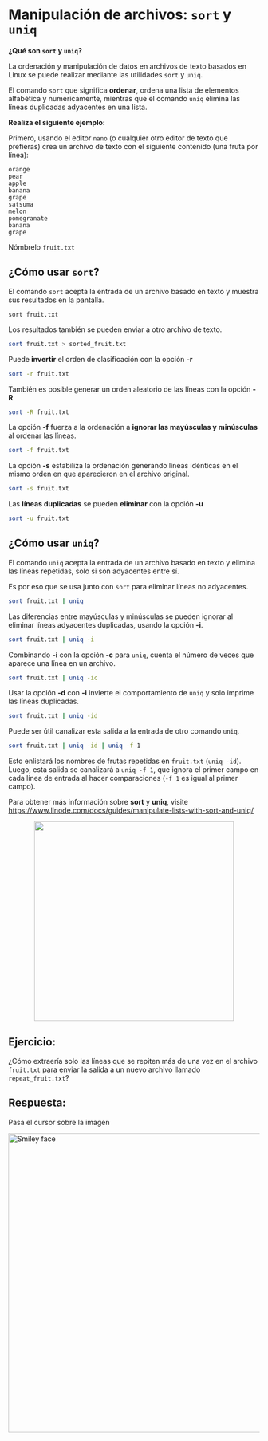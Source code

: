 # Manipulación de archivos: `sort` y `uniq` 

**¿Qué son `sort` y `uniq`?** 

La ordenación y manipulación de datos en archivos de texto basados en Linux se puede realizar mediante las utilidades `sort` y `uniq`.  

El comando `sort` que significa **ordenar**, ordena una lista de elementos alfabética y numéricamente, mientras que el comando `uniq` elimina las líneas duplicadas adyacentes en una lista.  

**Realiza el siguiente ejemplo:** 

Primero, usando el editor `nano` (o cualquier otro editor de texto que prefieras) crea un archivo de texto con el siguiente contenido (una fruta por línea):    

```
orange 
pear 
apple 
banana 
grape 
satsuma 
melon 
pomegranate 
banana 
grape 
```

Nómbrelo `fruit.txt`


## ¿Cómo usar `sort`?

El comando `sort` acepta la entrada de un archivo basado en texto y muestra sus resultados en la pantalla.  

```
sort fruit.txt
```  


Los resultados también se pueden enviar a otro archivo de texto.  

```bash
sort fruit.txt > sorted_fruit.txt
```

Puede **invertir** el orden de clasificación con la opción **-r**  

```bash
sort -r fruit.txt
```

También es posible generar un orden aleatorio de las líneas con la opción **-R**  

```bash
sort -R fruit.txt
```

La opción **-f** fuerza a la ordenación a **ignorar las mayúsculas y minúsculas** al ordenar las líneas.  

```bash
sort -f fruit.txt
```

La opción **-s** estabiliza la ordenación generando líneas idénticas en el mismo orden en que aparecieron en el archivo original. 

```bash
sort -s fruit.txt
```

Las **líneas duplicadas** se pueden **eliminar** con la opción **-u** 

```bash
sort -u fruit.txt
```

## ¿Cómo usar `uniq`?

El comando `uniq` acepta la entrada de un archivo basado en texto y elimina las líneas repetidas, solo si son adyacentes entre sí.  

Es por eso que se usa junto con `sort` para eliminar líneas no adyacentes.  

```bash
sort fruit.txt | uniq
```

Las diferencias entre mayúsculas y minúsculas se pueden ignorar al eliminar líneas adyacentes duplicadas, usando la opción **-i**.  

```bash
sort fruit.txt | uniq -i
```

Combinando **-i** con la opción **-c** para `uniq`, cuenta el número de veces que aparece una línea en un archivo.  

```bash
sort fruit.txt | uniq -ic
```

Usar la opción **-d** con **-i** invierte el comportamiento de `uniq` y solo imprime las líneas duplicadas. 

```bash
sort fruit.txt | uniq -id
```

Puede ser útil canalizar esta salida a la entrada de otro comando `uniq`. 

```bash
sort fruit.txt | uniq -id | uniq -f 1 
```


Esto enlistará los nombres de frutas repetidas en `fruit.txt` (`uniq -id`). Luego, esta salida se canalizará a `uniq -f 1`, que ignora el primer campo en cada línea de entrada al hacer comparaciones (`-f 1` es igual al primer campo).  

Para obtener más información sobre **sort** y **uniq**, visite https://www.linode.com/docs/guides/manipulate-lists-with-sort-and-uniq/  

<div align="center"><img src="https://user-images.githubusercontent.com/25624961/169892272-8d2b3294-b50b-4bc8-a02a-0d89f4a546d7.png" width="400"></div>

## Ejercicio: 

¿Cómo extraería solo las líneas que se repiten más de una vez en el archivo `fruit.txt` para enviar la salida a un nuevo archivo llamado `repeat_fruit.txt`? 

## Respuesta:  
Pasa el cursor sobre la imagen  

<img src="https://user-images.githubusercontent.com/25624961/169893508-7113c53a-0c85-4112-94b9-a2c18be1860c.png" alt="Smiley face" width="600" title="sort fruit.txt | uniq -id > repeated_fruit.txt">
